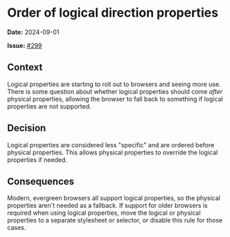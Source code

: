 # Order of logical direction properties

**Date:** 2024-09-01

**Issue:** [#299](https://github.com/stormwarning/stylelint-config-recess-order/issues/299)

## Context

Logical properties are starting to roll out to browsers and seeing more use.
There is some question about whether logical properties should come *after*
physical properties, allowing the browser to fall back to something if logical
properties are not supported.

## Decision

Logical properties are considered less "specific" and are ordered before
physical properties. This allows physical properties to override the logical
properties if needed.

## Consequences

Modern, evergreen browsers all support logical properties, so the physical
properties aren't needed as a fallback. If support for older browsers is
required when using logical properties, move the logical or physical properties
to a separate stylesheet or selector, or disable this rule for those cases.
